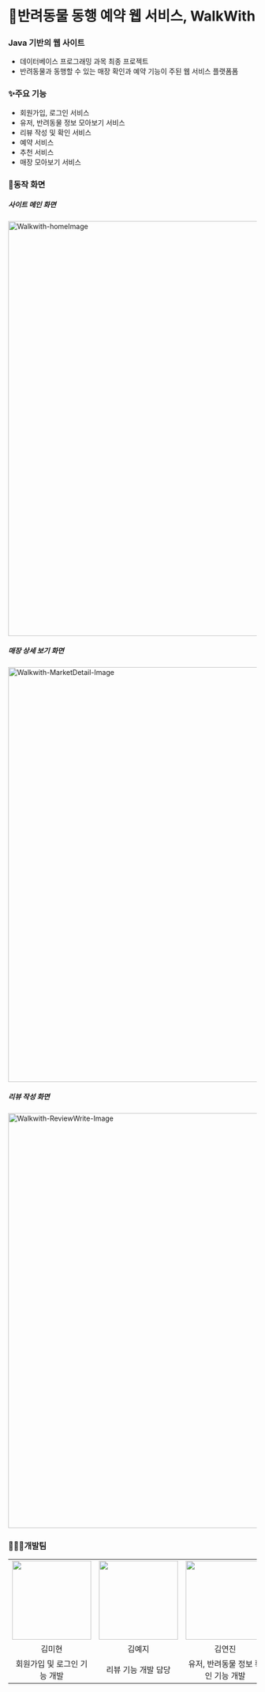 # 🐶반려동물 동행 예약 웹 서비스, WalkWith

### Java 기반의 웹 사이트
- 데이터베이스 프로그래밍 과목 최종 프로젝트
- 반려동물과 동행할 수 있는 매장 확인과 예약 기능이 주된 웹 서비스 플랫폼폼

### ✨주요 기능
- 회원가입, 로그인 서비스
- 유저, 반려동물 정보 모아보기 서비스
- 리뷰 작성 및 확인 서비스
- 예약 서비스
- 추천 서비스
- 매장 모아보기 서비스


### 🔎동작 화면
<div>
  <h5>사이트 메인 화면</h5>
  <img width="840" alt="Walkwith-homeImage" src="https://github.com/user-attachments/assets/7c870a0a-0230-4dc9-bbb4-45bfcd795314">
  <h5>매장 상세 보기 화면</h5>
  <img width="840" alt="Walkwith-MarketDetail-Image" src="https://github.com/user-attachments/assets/30ed05ad-267e-4b95-b582-362c7af43fed">
  <h5>리뷰 작성 화면</h5>
  <img width="840" alt="Walkwith-ReviewWrite-Image" src="https://github.com/user-attachments/assets/f11ff50d-4546-4c39-99b7-1696d6cdf821">
</div>

### 👩🏻‍💻개발팀
<table width = "100%">
  <tr>
      <td>
      <a href="https://github.com/mhyeon-kim ">                 
          <img src="https://avatars.githubusercontent.com/mhyeon-kim" width="160" />            
      </a>
    </td>
      <td>
      <a href="https://github.com/masIImaro ">                 
          <img src="https://avatars.githubusercontent.com/masIImaro" width="160" />            
      </a>
    </td>
    <td>
      <a href="https://github.com/dkwkckzk ">                 
          <img src="https://avatars.githubusercontent.com/dkwkckzk" width="160" />            
      </a>
    </td>
    <td>
      <a href="https://github.com/damdami-32 ">                 
          <img src="https://avatars.githubusercontent.com/damdami-32" width="160" />            
      </a>
    </td>
  </tr>
  <tr>
    <td align="center">김미현</td>
    <td align="center">김예지</td>
    <td align="center">김연진</td>
    <td align="center">임담희</td>
  </tr>
  <tr>
    <td align="center">회원가입 및 로그인 기능 개발</td>
    <td align="center">리뷰 기능 개발 담당</td>
    <td align="center">유저, 반려동물 정보 확인 기능 개발</td>
    <td align="center">추천 및 매장 확인 기능 개발</td>
  </tr>
</table>
